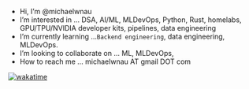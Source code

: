 - Hi, I’m @michaelwnau
- I’m interested in ... DSA, AI/ML, MLDevOps, Python, Rust, homelabs, GPU/TPU/NVIDIA developer kits, pipelines, data engineering
- I’m currently learning ...`Backend engineering`, data engineering, MLDevOps.
- I’m looking to collaborate on ... ML, MLDevOps,  
- How to reach me ... michaelwnau AT gmail DOT com

[![wakatime](https://wakatime.com/badge/user/170302a1-edc9-474e-95c0-32baadd11d40.svg)](https://wakatime.com/@170302a1-edc9-474e-95c0-32baadd11d40)


<!---
michaelwnau/michaelwnau is a ✨ special ✨ repository because its `README.md` (this file) appears on your GitHub profile.
You can click the Preview link to take a look at your changes.
--->

